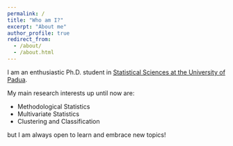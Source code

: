 ```yaml
---
permalink: /
title: "Who am I?"
excerpt: "About me"
author_profile: true
redirect_from: 
  - /about/
  - /about.html
---
```


I am an enthusiastic Ph.D. student in [Statistical Sciences at the University of Padua](https://www.stat.unipd.it/ricerca/dottorato-di-ricerca). 


My main research interests up until now are:

* Methodological Statistics
* Multivariate Statistics
* Clustering and Classification 

but I am always open to learn and embrace new topics!
